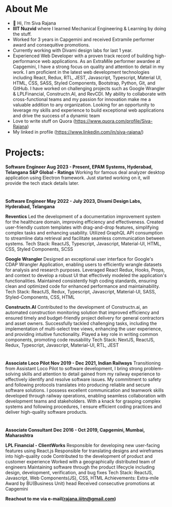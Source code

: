 # About Me
- 👋 Hi, I’m Siva Rajana
- **IIIT Nuzvid** where I learned Mechanical Engineering & Learning by doing the stuff.
- Worked for 3 years in Capgemini and received Extramile performer award and consequitive promotions.
- Currently working with Divami design labs for last 1 year.
- Experienced Web Developer with a proven track record of building high-performance web applications. As an ExtraMile performer awardee at Capgemini, I have a strong focus on quality and attention to detail in my work. I am proficient in the latest web development technologies including React, Redux, RTL, JEST, Javascript, Typescript, Material UI, HTML, CSS, SASS, Styled Components, Bootstrap, Python, Git, and GitHub. I have worked on challenging projects such as Google Wrangler & LPLFinancial, Constructn.AI, and RevCDI. My ability to collaborate with cross-functional teams and my passion for innovation make me a valuable addition to any organization. Looking for an opportunity to leverage my skills and experience to build exceptional web applications and drive the success of a dynamic team
- Love to write stuff on Quora (https://www.quora.com/profile/Siva-Rajana)
- My linked in profile (https://www.linkedin.com/in/siva-rajana/)
# **Projects**: 

**Software Engineer Aug 2023 - Present, 
EPAM Systems, Hyderabad, Telangana**
**S&P Global - Ratings**
Working for famous deal analyzer desktop application using Electron framework.
Just started working on it, will provide the tech stack details later.
#


**Software Engineer	May 2022 - July 2023, 
Divami Design Labs, Hyderabad, Telangana**

**Reventics**
Led the development of a documentation improvement system for the healthcare domain, improving efficiency and effectiveness.
Created user-friendly custom templates with drag-and-drop features, simplifying complex tasks and enhancing usability.
Utilized GraphQL API consumption to streamline data retrieval and facilitate seamless communication between systems.
Tech Stack: ReactJS, Typescript, Javascript, Material-UI, HTML, CSS, Styled Components, SCSS

**Google Wrangler**
Designed an exceptional user interface for Google's CDAP Wrangler Application, enabling users to efficiently wrangle datasets for analysis and research purposes.
Leveraged React Redux, Hooks, Props, and context to develop a robust UI that effectively modeled the application's functionalities.
Maintained consistently high coding standards, ensuring clean and optimized code for enhanced performance and maintainability.
Tech Stack: ReactJS, Redux, Typescript, Javascript, Material-UI, SASS, Styled-Components, CSS, HTML

**Constructn.AI**
Contributed to the development of Constructn.ai, an automated construction monitoring solution that improved efficiency and ensured timely and budget-friendly project delivery for general contractors and asset owners.
Successfully tackled challenging tasks, including the implementation of multi-select tree views, enhancing the user experience, and providing intuitive functionality.
Played a key role in writing common components, promoting code reusability
Tech Stack: NextJS, ReactJS, Redux, Typescript, Javascript, Material-UI, RTL, JEST
#
**Associate Loco Pilot	Nov 2019 - Dec 2021, 
Indian Railways**
Transitioning from Assistant Loco Pilot to software development, I bring strong problem-solving skills and attention to detail gained from my railway experience to effectively identify and resolve software issues.
My commitment to safety and following protocols translates into producing reliable and secure software solutions.
I possess excellent communication and teamwork skills developed through railway operations, enabling seamless collaboration with development teams and stakeholders.
With a knack for grasping complex systems and following procedures, I ensure efficient coding practices and deliver high-quality software products.
#
**Associate Consultant	Dec 2016 - Oct 2019, 
Capgemini, Mumbai, Maharashtra**

**LPL Financial - ClientWorks**
Responsible for developing new user-facing features using React.js
Responsible for translating designs and wireframes into high-quality code
Contributed to the development of product and customer experience
Worked with a geographically distributed team of engineers
Maintaining software through the product lifecycle including design, development, verification, and bug fixes
Tech Stack: ReactJS, Javascript, Web Components(JS), CSS, HTML
Achievements:
Extra-mile Award by BU(Business Unit) head
Received consecutive promotions at Capgemini


**Reachout to me via e-mail(rajana.iiitn@gmail.com)**
